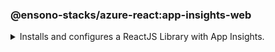 ### @ensono-stacks/azure-react:app-insights-web

<details>
<summary>Installs and configures a ReactJS Library with App Insights.</summary>

This enables the following:

- Tracking of router changes
- React components usage statistics


This generator will create a new ReactJS Library with [applicationinsights reactjs](https://www.npmjs.com/package/@microsoft/applicationinsights-react-js) and [applicationinsights web](https://www.npmjs.com/package/@microsoft/applicationinsights-web) npm packages installed and configured for you. This can then be imported an used in an existing ReactJS application.

## Usage

```bash
nx generate @ensono-stacks/azure-react:app-insights-web
```


:::caution

App insights requires the connection string environment variable to be set to the value set within Azure. The name of the connection string variable is set in the generator options `--connectionString`. Please see [documentation on connection strings](https://learn.microsoft.com/en-gb/azure/azure-monitor/app/sdk-connection-string?tabs=net) for more information

:::

### Command line arguments

The following command line arguments are available:

| Option            | Description                                               | Type      | Required |
| ---               | --------------------------------------------------------- | ---       | --- |
| --name         | Library name                                      | string    | Required |
| --connectionString  | The env variable for the connection string.        | string    | Required |
| --directory          | A directory where the lib is placed.          | string    | Optional |
| --importPath          | What import path would you like to use for the library?.          | string    | Optional |
| --tags          | Add tags to the library (used for linting).          | string    | Optional |

### Generator Output

- Adds an app insights config file
```json title="/src/app-insights-config.ts"
// eslint-disable-next-line import/no-extraneous-dependencies
import {
  DistributedTracingModes,
  IConfig,
} from '@microsoft/applicationinsights-common';
// eslint-disable-next-line import/no-extraneous-dependencies
import type { IConfiguration } from '@microsoft/applicationinsights-core-js';

const appInsightConfig: IConfiguration & IConfig = {
  enableAutoRouteTracking: false,
  enableCorsCorrelation: true,
  enableRequestHeaderTracking: true,
  enableResponseHeaderTracking: true,
  disableFetchTracking: false,
  distributedTracingMode: DistributedTracingModes.AI_AND_W3C,
  enableAjaxPerfTracking: true
};

export default appInsightConfig;
```

- Adds a telemetry provider 
```json title="/src/telemetry-provider.tsx"
import {
  ReactPlugin,
  AppInsightsContext,
} from '@microsoft/applicationinsights-react-js';
import { ApplicationInsights } from '@microsoft/applicationinsights-web';
import { FC, ReactNode } from 'react';

import appInsightConfig from './app-insights-config';

const reactPlugin = new ReactPlugin();
const connectionString = process.env.<%= connectionString %>;

export const appInsights = new ApplicationInsights({
  config: {
    connectionString,
    ...appInsightConfig,
    extensions: [reactPlugin],
  },
});

if (!appInsights.appInsights.isInitialized()) {
  appInsights.loadAppInsights();
}

export const TelemetryProvider: FC<{ children?: ReactNode }> = ({ children }) => (
  <AppInsightsContext.Provider value={reactPlugin}>
    {children}
  </AppInsightsContext.Provider>
);
```

- Installs and adds microsoft applicationinsights packages to package.json
```json title="/package.json"
  "dependencies": {
    ...OtherDependencies
    "@microsoft/applicationinsights-react-js": "3.4.0",
    "@microsoft/applicationinsights-web": "2.8.9",
  }
}
```

### Using Application Insights 

To use the Application Insights react hooks within your application please import the generated library and wrap your application in the TelemetryProvider installed by the generator for example 

```json 
import NxWelcome from './nx-welcome';
import { TelemetryProvider } from 'packages/nameOfGeneratedAppInsightsLibrary/src';

export function App() {
    return (
        <TelemetryProvider>
            <NxWelcome title="welcome title" />
            <div />
        </TelemetryProvider>
    );
}

export default App;

```

From here a `useAppInsightsContext` hook will be available to use anywhere within your ReactJS App. For example
```json 
import React from "react";
import { useAppInsightsContext } from "@microsoft/applicationinsights-react-js";

const MyComponent = () => {
    const appInsights = useAppInsightsContext();
    const metricData = {
        average: engagementTime,
        name: "React Component Engaged Time (seconds)",
        sampleCount: 1
      };
    const additionalProperties = { "Component Name": 'MyComponent' };
    appInsights.trackMetric(metricData, additionalProperties);
    
    return (
        <h1>My Component</h1>
    );
}
export default MyComponent;
```

Full documentation and a getting started guide can be found at [React plug-in for Application Insights JavaScript SDK](https://learn.microsoft.com/en-gb/azure/azure-monitor/app/javascript-react-plugin)
</details>